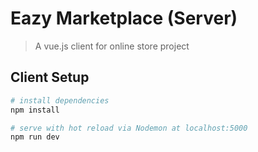# Eazy Marketplace (Server)

> A vue.js client for online store project

## Client Setup

``` bash
# install dependencies
npm install

# serve with hot reload via Nodemon at localhost:5000
npm run dev

```
